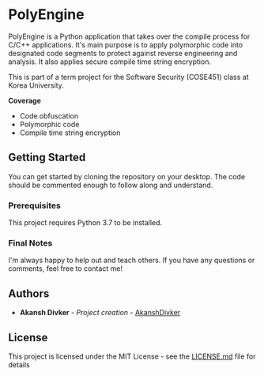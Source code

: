# PolyEngine

PolyEngine is a Python application that takes over the compile process for C/C++ applications. It's main purpose is to apply polymorphic code into designated code segments to protect against reverse engineering and analysis. It also applies secure compile time string encryption.

This is part of a term project for the Software Security (COSE451) class at Korea University.

**Coverage**
- Code obfuscation
- Polymorphic code
- Compile time string encryption

## Getting Started

You can get started by cloning the repository on your desktop. The code should be commented enough to follow along and understand.

### Prerequisites

This project requires Python 3.7 to be installed.

### Final Notes

I'm always happy to help out and teach others. If you have any questions or comments, feel free to contact me!

## Authors

* **Akansh Divker** - *Project creation* - [AkanshDivker](https://github.com/AkanshDivker)

## License

This project is licensed under the MIT License - see the [LICENSE.md](LICENSE.md) file for details
